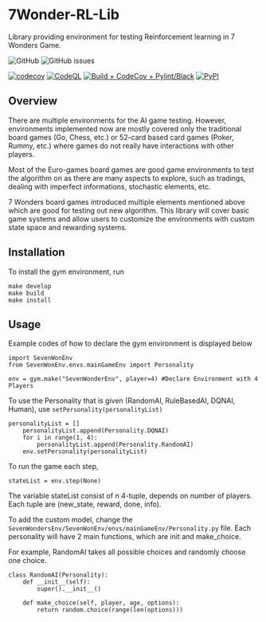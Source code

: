 # 7Wonder-RL-Lib
Library providing environment for testing Reinforcement learning in 7 Wonders Game. 

<img alt="GitHub" src="https://img.shields.io/github/license/mirrorcraze/7Wonder-RL-Lib">

<img alt="GitHub issues" src="https://img.shields.io/github/issues/mirrorcraze/7Wonder-RL-Lib">

[![codecov](https://codecov.io/gh/MirrorCraze/7Wonder-RL-Lib/branch/main/graph/badge.svg?token=7JDHEZ4E76)](https://codecov.io/gh/MirrorCraze/7Wonder-RL-Lib)
[![CodeQL](https://github.com/MirrorCraze/7Wonder-RL-Lib/actions/workflows/github-code-scanning/codeql/badge.svg)](https://github.com/MirrorCraze/7Wonder-RL-Lib/actions/workflows/github-code-scanning/codeql)
[![Build + CodeCov + Pylint/Black](https://github.com/MirrorCraze/7Wonder-RL-Lib/actions/workflows/build.yml/badge.svg)](https://github.com/MirrorCraze/7Wonder-RL-Lib/actions/workflows/build.yml)
[![PyPI](https://img.shields.io/pypi/v/numpy)](https://pypi.org/project/7Wonder-RL-Lib/0.1.0/)

## Overview
There are multiple environments for the AI game testing. However, environments implemented now are mostly covered only the traditional board games (Go, Chess, etc.) or 52-card based card games (Poker, Rummy, etc.) where games do not really have interactions with other players.

Most of the Euro-games board games are good game environments to test the algorithm on as there are many aspects to explore, such as tradings, dealing with imperfect informations, stochastic elements, etc.

7 Wonders board games introduced multiple elements mentioned above which are good for testing out new algorithm. This library will cover basic game systems and allow users to customize the environments with custom state space and rewarding systems.

## Installation
To install the gym environment, run 
```
make develop
make build 
make install
```

## Usage
Example codes of how to declare the gym environment is displayed below


```
import SevenWonEnv
from SevenWonEnv.envs.mainGameEnv import Personality 

env = gym.make("SevenWonderEnv", player=4) #Declare Environment with 4 Players
```
To use the Personality that is given (RandomAI, RuleBasedAI, DQNAI, Human), use ```setPersonality(personalityList)```
```
personalityList = []
    personalityList.append(Personality.DQNAI)
    for i in range(1, 4):
        personalityList.append(Personality.RandomAI)
    env.setPersonality(personalityList)
```
To run the game each step,
```
stateList = env.step(None)
```
The variable stateList consist of n 4-tuple, depends on number of players. Each tuple are (new_state, reward, done, info).

To add the custom model, change the ```SevenWondersEnv/SevenWonEnv/envs/mainGameEnv/Personality.py``` file. 
Each personality will have 2 main functions, which are init and make_choice.

For example, RandomAI takes all possible choices and randomly choose one choice.
```
class RandomAI(Personality):
    def __init__(self):
        super().__init__()

    def make_choice(self, player, age, options):
        return random.choice(range(len(options)))
```
